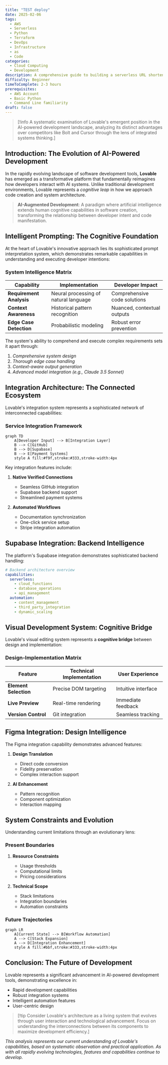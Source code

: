 ```yaml
---
title: "TEST deploy"
date: 2025-02-06
tags:
  - AWS
  - Serverless
  - Python
  - Terraform
  - DevOps
  - Infrastructure
  - as
  - Code
categories:
  - Cloud Computing
  - Development
description: A comprehensive guide to building a serverless URL shortener using AWS Lambda, API Gateway, and DynamoDB, with automated deployments through GitHub Actions.
difficulty: Beginner
timeToComplete: 2-3 hours
prerequisites:
  - AWS Account
  - Basic Python
  - Command Line familiarity
draft: false
---
```


>[!info A systematic examination of Lovable's emergent position in the AI-powered development landscape, analyzing its distinct advantages over competitors like Bolt and Cursor through the lens of integrated systems thinking.]

## Introduction: The Evolution of AI-Powered Development

In the rapidly evolving landscape of software development tools, **Lovable** has emerged as a transformative platform that fundamentally reimagines how developers interact with AI systems. Unlike traditional development environments, Lovable represents a *cognitive leap* in how we approach code creation and system architecture.

> **AI-Augmented Development**: A paradigm where artificial intelligence extends human cognitive capabilities in software creation, transforming the relationship between developer intent and code manifestation.

## Intelligent Prompting: The Cognitive Foundation

At the heart of Lovable's innovative approach lies its sophisticated prompt interpretation system, which demonstrates remarkable capabilities in understanding and executing developer intentions:

### System Intelligence Matrix

| Capability | Implementation | Developer Impact |
|------------|----------------|------------------|
| **Requirement Analysis** | Neural processing of natural language | Comprehensive code solutions |
| **Context Awareness** | Historical pattern recognition | Nuanced, contextual outputs |
| **Edge Case Detection** | Probabilistic modeling | Robust error prevention |

The system's ability to comprehend and execute complex requirements sets it apart through:
1. *Comprehensive system design*
2. *Thorough edge case handling*
3. *Context-aware output generation*
4. *Advanced model integration (e.g., Claude 3.5 Sonnet)*

## Integration Architecture: The Connected Ecosystem

Lovable's integration system represents a sophisticated network of interconnected capabilities:

### Service Integration Framework

```mermaid
graph TD
    A[Developer Input] --> B[Integration Layer]
    B --> C[GitHub]
    B --> D[Supabase]
    B --> E[Payment Systems]
    style A fill:#f9f,stroke:#333,stroke-width:4px
```

Key integration features include:
1. **Native Verified Connections**
   - Seamless GitHub integration
   - Supabase backend support
   - Streamlined payment systems

2. **Automated Workflows**
   - Documentation synchronization
   - One-click service setup
   - Stripe integration automation

## Supabase Integration: Backend Intelligence

The platform's Supabase integration demonstrates sophisticated backend handling:

```yaml
# Backend architecture overview
capabilities:
  serverless:
    - cloud_functions
    - database_operations
    - api_management
  automation:
    - content_management
    - third_party_integration
    - dynamic_scaling
```

## Visual Development System: Cognitive Bridge

Lovable's visual editing system represents a **cognitive bridge** between design and implementation:

### Design-Implementation Matrix

| Feature | Technical Implementation | User Experience |
|---------|------------------------|-----------------|
| **Element Selection** | Precise DOM targeting | Intuitive interface |
| **Live Preview** | Real-time rendering | Immediate feedback |
| **Version Control** | Git integration | Seamless tracking |

## Figma Integration: Design Intelligence

The Figma integration capability demonstrates advanced features:

1. **Design Translation**
   - Direct code conversion
   - Fidelity preservation
   - Complex interaction support

2. **AI Enhancement**
   - Pattern recognition
   - Component optimization
   - Interaction mapping

## System Constraints and Evolution

Understanding current limitations through an evolutionary lens:

### Present Boundaries

1. **Resource Constraints**
   - Usage thresholds
   - Computational limits
   - Pricing considerations

2. **Technical Scope**
   - Stack limitations
   - Integration boundaries
   - Automation constraints

### Future Trajectories

```mermaid
graph LR
    A[Current State] --> B[Workflow Automation]
    A --> C[Stack Expansion]
    A --> D[Integration Enhancement]
    style A fill:#bbf,stroke:#333,stroke-width:4px
```

## Conclusion: The Future of Development

Lovable represents a significant advancement in AI-powered development tools, demonstrating excellence in:
- Rapid development capabilities
- Robust integration systems
- Intelligent automation features
- User-centric design

>[!tip Consider Lovable's architecture as a living system that evolves through user interaction and technological advancement. Focus on understanding the interconnections between its components to maximize development efficiency.]

*This analysis represents our current understanding of Lovable's capabilities, based on systematic observation and practical application. As with all rapidly evolving technologies, features and capabilities continue to develop.*
